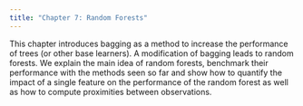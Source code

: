 ```yaml
---
title: "Chapter 7: Random Forests"
---
```

This chapter introduces bagging as a method to increase the performance of trees (or other base learners). A modification of bagging leads to random forests. We explain the main idea of random forests, benchmark their performance with the methods seen so far and show how to quantify the impact of a single feature on the performance of the random forest as well as how to compute proximities between observations.